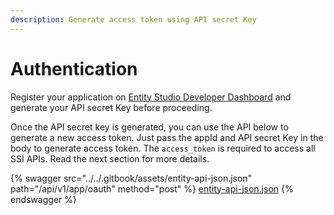 ```yaml
---
description: Generate access token using API secret Key
---
```


# Authentication

Register your application on [Entity Studio Developer Dashboard](../developer-dashboard.md) and generate your API secret Key before proceeding.&#x20;

Once the API secret key is generated, you can use the API below to generate a new access token. Just pass the appId and API secret Key in the body to generate access token. The `access_token` is required to access all SSI APIs. Read the next section for more details.&#x20;

{% swagger src="../../.gitbook/assets/entity-api-json.json" path="/api/v1/app/oauth" method="post" %}
[entity-api-json.json](../../.gitbook/assets/entity-api-json.json)
{% endswagger %}

